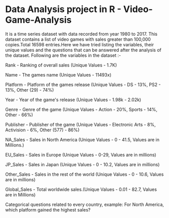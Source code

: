 # Data Analysis project in R - Video-Game-Analysis

It is a time series dataset with data recorded from year 1980 to 2017. This dataset contains a list of video games with sales greater than 100,000 copies.Total 16598 entries.Here we have tried listing the variables, their unique values and the questions that can be answered after the analysis of the dataset.
Following are the variables in the dataset :-  

Rank - Ranking of overall sales (Unique Values - 1.7K)

Name - The games name (Unique Values - 11493x)

Platform - Platform of the games release
(Unique Values - DS - 13%, PS2 - 13%, Other (29) - 74%)

Year - Year of the game's release (Unique Values - 1.98k - 2.02k)

Genre - Genre of the game (Unique Values - Action - 20%, Sports - 14%, Other - 66%)

Publisher - Publisher of the game (Unique Values - Electronic Arts - 8%, Activision - 6%, Other (577) - 86%)

NA_Sales - Sales in North America (Unique Values - 0 - 41.5, Values are in Millions.)

EU_Sales - Sales in Europe (Unique Values - 0-29, Values are in millions)

JP_Sales - Sales in Japan (Unique Values - 0 - 10.2, Values are in millions)

Other_Sales - Sales in the rest of the world (Unique Values - 0 - 10.6, Values are in millions)

Global_Sales - Total worldwide sales.(Unique Values - 0.01 - 82.7, Values are in Millions)

Categorical questions related to every country, example: For North America, which platform gained the highest sales?
